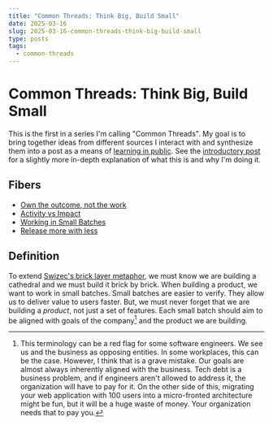 ```yaml
---
title: "Common Threads: Think Big, Build Small"
date: 2025-03-16
slug: 2025-03-16-common-threads-think-big-build-small
type: posts
tags:
  - common-threads
---
```


# Common Threads: Think Big, Build Small

This is the first in a series I'm calling "Common Threads". 
My goal is to bring together ideas from different sources I interact with and synthesize them into a post as a means of [learning in public](https://www.swyx.io/learn-in-public).
See the [introductory post](https://www.madhavrkumar.com/posts/2025-03-06-common-threads/) for a slightly more in-depth explanation of what this is and why I'm doing it.

## Fibers
- [Own the outcome, not the work](https://swizec.com/blog/own-the-outcome-not-the-work/#you-need-the-right-attitude)
- [Activity vs Impact](https://youtu.be/KKRT16Ij5tk?t=728)
- [Working in Small Batches](https://dora.dev/capabilities/working-in-small-batches/)
- [Release more with less](https://www.stevesmith.tech/blog/release-more-with-less/)

## Definition
To extend [Swizec's brick layer metaphor](https://swizec.com/blog/own-the-outcome-not-the-work/#you-need-the-right-attitude), we must know we are building a cathedral and we must build it brick by brick. When building a product, we want to work in small batches. Small batches are easier to verify. They allow us to deliver value to users faster. But, we must never forget that we are building a *product*, not just a set of features. Each small batch should aim to be aligned with goals of the company[^1] and the product we are building.

[^1]: This terminology can be a red flag for some software engineers. We see us and the business as opposing entities. In some workplaces, this can be the case. However, I think that is a grave mistake. Our goals are almost always inherently aligned with the business. Tech debt is a business problem, and if engineers aren't allowed to address it, the organization will have to pay for it. On the other side of this, migrating your web application with 100 users into a micro-fronted architecture might be fun, but it will be a huge waste of money. Your organization needs that to pay you.
